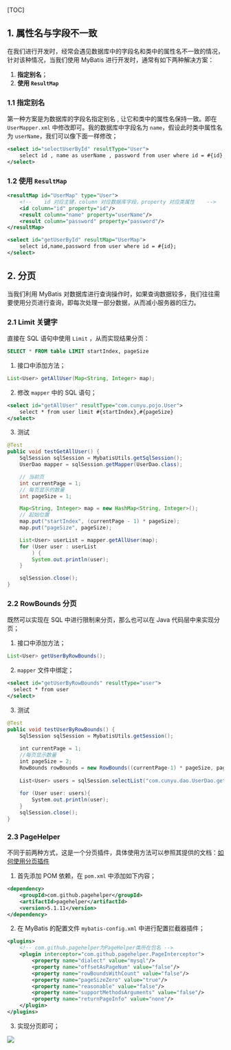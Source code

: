 [TOC]

## 1. 属性名与字段不一致

在我们进行开发时，经常会遇见数据库中的字段名和类中的属性名不一致的情况，针对该种情况，当我们使用 MyBatis 进行开发时，通常有如下两种解决方案：

1.  **指定别名**；
2.  **使用 `ResultMap`**

### 1.1 指定别名

第一种方案是为数据库的字段名指定别名 , 让它和类中的属性名保持一致。即在 `UserMapper.xml` 中修改即可。我的数据库中字段名为 `name`，假设此时类中属性名为 `userName`，我们可以像下面一样修改；

```xml
<select id="selectUserById" resultType="User">
    select id , name as userName , password from user where id = #{id}
</select>
```

### 1.2 使用 `ResultMap`

```xml
<resultMap id="UserMap" type="User">
    <!--    id 对应主键，column 对应数据库字段，property 对应类属性    -->
    <id column="id" property="id"/>
    <result column="name" property="userName"/>
    <result column="password" property="password"/>
</resultMap>

<select id="getUserById" resultMap="UserMap">
    select id,name,password from user where id = #{id};
</select>
```

## 2. 分页

当我们利用 MyBatis 对数据库进行查询操作时，如果查询数据较多，我们往往需要使用分页进行查询，即每次处理一部分数据，从而减小服务器的压力。

### 2.1 Limit 关键字

直接在 SQL 语句中使用 `Limit` ，从而实现结果分页：

```sql
SELECT * FROM table LIMIT startIndex, pageSize
```

1.  接口中添加方法；

```java
List<User> getAllUser(Map<String, Integer> map);
```

2.  修改 `mapper` 中的 SQL 语句；

```xml
<select id="getAllUser" resultType="com.cunyu.pojo.User">
    select * from user limit #{startIndex},#{pageSize}
</select>
```

3.  测试

```java
@Test
public void testGetAllUser() {
    SqlSession sqlSession = MybatisUtils.getSqlSession();
    UserDao mapper = sqlSession.getMapper(UserDao.class);

    // 当前页
    int currentPage = 1;
    // 每页显示的数量
    int pageSize = 1;

    Map<String, Integer> map = new HashMap<String, Integer>();
    // 起始位置
    map.put("startIndex", (currentPage - 1) * pageSize);
    map.put("pageSize", pageSize);

    List<User> userList = mapper.getAllUser(map);
    for (User user : userList
        ) {
        System.out.println(user);
    }

    sqlSession.close();
}
```

### 2.2 RowBounds 分页

既然可以实现在 SQL 中进行限制来分页，那么也可以在 Java 代码层中来实现分页；

1.  接口中添加方法；

```java
List<User> getUserByRowBounds();
```

2.  `mapper` 文件中绑定；

```xml
<select id="getUserByRowBounds" resultType="user">
  select * from user
</select>
```

3.  测试

```java
@Test
public void testUserByRowBounds() {
    SqlSession sqlSession = MybatisUtils.getSession();
 
    int currentPage = 1;
    //每页显示数量
    int pageSize = 2;  
    RowBounds rowBounds = new RowBounds((currentPage-1) * pageSize, pageSize);
 
    List<User> users = sqlSession.selectList("com.cunyu.dao.UserDao.getUserByRowBounds", null, rowBounds);
 
    for (User user: users){
        System.out.println(user);
    }
    sqlSession.close();
}
```

### 2.3 PageHelper

不同于前两种方式，这是一个分页插件，具体使用方法可以参照其提供的文档：[如何使用分页插件](https://pagehelper.github.io/docs/howtouse/)

1.  首先添加 POM 依赖，在 `pom.xml` 中添加如下内容；

```xml
<dependency>
    <groupId>com.github.pagehelper</groupId>
    <artifactId>pagehelper</artifactId>
    <version>5.1.11</version>
</dependency>
```

2.  在 MyBatis 的配置文件 `mybatis-config.xml` 中进行配置拦截器插件；

```xml
<plugins>
    <!-- com.github.pagehelper为PageHelper类所在包名 -->
    <plugin interceptor="com.github.pagehelper.PageInterceptor">
        <property name="dialect" value="mysql"/>
        <property name="offsetAsPageNum" value="false"/>
        <property name="rowBoundsWithCount" value="false"/>
        <property name="pageSizeZero" value="true"/>
        <property name="reasonable" value="false"/>
        <property name="supportMethodsArguments" value="false"/>
        <property name="returnPageInfo" value="none"/>
    </plugin>
</plugins>
```

3.  实现分页即可； 

![](https://gitee.com/cunyu1943/images/raw/master/ImgsUbuntu/20200510234310.png)

<link rel="stylesheet" href="https://cdnjs.cloudflare.com/ajax/libs/social-share.js/1.0.16/css/share.min.css">

<center><div class="social-share"></div></center>
<script type="text/javascript" src="https://cdnjs.cloudflare.com/ajax/libs/social-share.js/1.0.16/js/social-share.min.js"></script>

